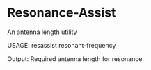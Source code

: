 # Resonance-Assist
An antenna length utility

USAGE: resassist resonant-frequency

Output: Required antenna length for resonance.
